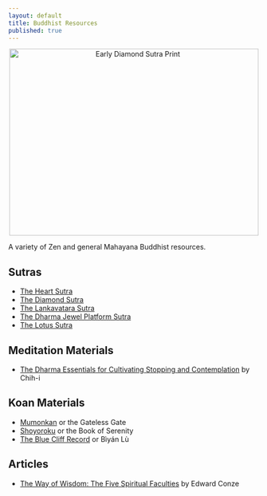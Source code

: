 ```yaml
--- 
layout: default
title: Buddhist Resources
published: true
---
```

<p style="text-align: center"><a href="http://www.flickr.com/photos/albill/5526560815/" title="Early Diamond Sutra Print by albill, on Flickr"><img src="http://farm6.static.flickr.com/5213/5526560815_378112da1a.jpg" width="500" height="375" alt="Early Diamond Sutra Print" /></a></p>

A variety of Zen and general Mahayana Buddhist resources.

## Sutras
* <a href="/resources/sutras/heart-sutra.html">The Heart Sutra</a></li>
* <a href="/resources/sutras/diamond-sutra.html">The Diamond Sutra</a></li>
* <a href="/resources/sutras/lankavatara-sutra.html">The Lankavatara Sutra</a></li>
* <a href="/resources/sutras/platform-sutra.html">The Dharma Jewel Platform Sutra</a></li>
* <a href="/resources/sutras/lotus-sutra.html">The Lotus Sutra</a></li>

## Meditation Materials
* <a href="/resources/cultivating-stopping-and-contemplation.html">The Dharma Essentials for Cultivating Stopping and Contemplation</a> by Chih-i</li>

## Koan Materials
* <a href="/resources/koans/mumonkan.html">Mumonkan</a> or the Gateless Gate</li>
* <a href="/resources/koans/shoyoroku.html">Shoyoroku</a> or the Book of Serenity</li>
* <a href="/resources/koans/blue-cliff-record.html">The Blue Cliff Record</a> or Bìyán Lù</li>

## Articles
* <a href="/resources/way-of-wisdom.html">The Way of Wisdom: The Five Spiritual Faculties</a> by Edward Conze</li>
